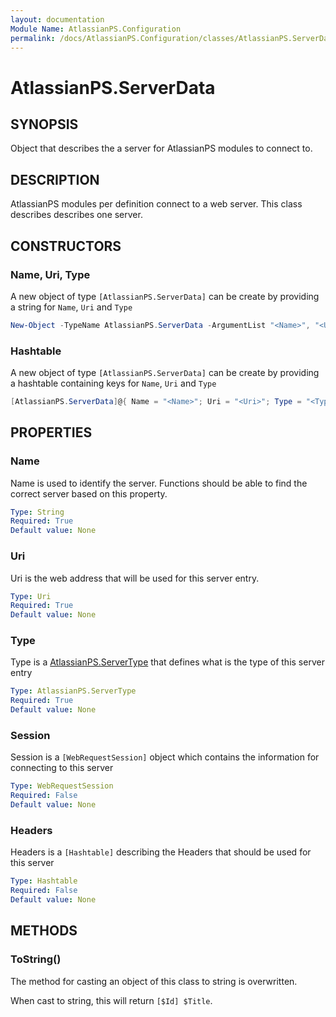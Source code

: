 ```yaml
---
layout: documentation
Module Name: AtlassianPS.Configuration
permalink: /docs/AtlassianPS.Configuration/classes/AtlassianPS.ServerData/
---
```

# AtlassianPS.ServerData

## SYNOPSIS

Object that describes the a server for AtlassianPS modules to connect to.

## DESCRIPTION

AtlassianPS modules per definition connect to a web server.
This class describes describes one server.

## CONSTRUCTORS

### Name, Uri, Type

A new object of type `[AtlassianPS.ServerData]` can be create by providing a
string for `Name`, `Uri` and `Type`

```powershell
New-Object -TypeName AtlassianPS.ServerData -ArgumentList "<Name>", "<Uri>", "<Type>"
```

### Hashtable

A new object of type `[AtlassianPS.ServerData]` can be create by providing a
hashtable containing keys for `Name`, `Uri` and `Type`

```powershell
[AtlassianPS.ServerData]@{ Name = "<Name>"; Uri = "<Uri>"; Type = "<Type>" }
```

## PROPERTIES

### Name

Name is used to identify the server. Functions should be able to find the correct server based on this property.

```yaml
Type: String
Required: True
Default value: None
```

### Uri

Uri is the web address that will be used for this server entry.

```yaml
Type: Uri
Required: True
Default value: None
```

### Type

Type is a [AtlassianPS.ServerType](../../enumerations/AtlassianPS.ServerType/) that defines what is the type of this server entry

```yaml
Type: AtlassianPS.ServerType
Required: True
Default value: None
```

### Session

Session is a `[WebRequestSession]` object which contains the information for connecting to this server

```yaml
Type: WebRequestSession
Required: False
Default value: None
```

### Headers

Headers is a `[Hashtable]` describing the Headers that should be used for this server

```yaml
Type: Hashtable
Required: False
Default value: None
```

## METHODS

### ToString()

The method for casting an object of this class to string is overwritten.

When cast to string, this will return `[$Id] $Title`.
